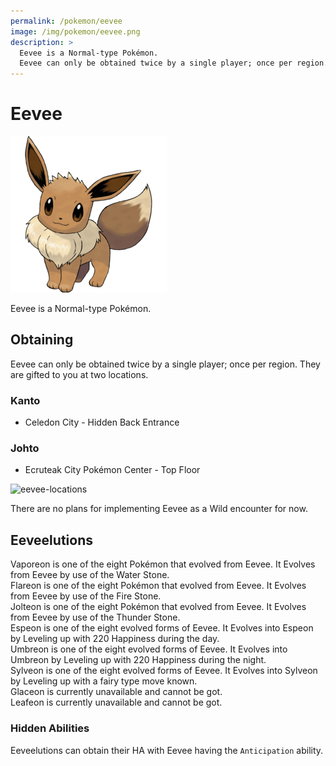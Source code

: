 ```yaml
---
permalink: /pokemon/eevee
image: /img/pokemon/eevee.png
description: >
  Eevee is a Normal-type Pokémon.
  Eevee can only be obtained twice by a single player; once per region. They are gifted to you at two locations.
---
```


# Eevee

![eevee](/img/pokemon/eevee.png)

Eevee is a Normal-type Pokémon.

## Obtaining

Eevee can only be obtained twice by a single player; once per region. They are
gifted to you at two locations.

### Kanto

* Celedon City - Hidden Back Entrance

### Johto

* Ecruteak City Pokémon Center - Top Floor

![eevee-locations](https://i.imgur.com/7WPAS5K.png)

There are no plans for implementing Eevee as a Wild encounter for now.

## Eeveelutions

Vaporeon is one of the eight Pokémon that evolved from Eevee. It Evolves from Eevee by use of the Water Stone.<br/>
Flareon is one of the eight Pokémon that evolved from Eevee. It Evolves from Eevee by use of the Fire Stone.<br/>
Jolteon is one of the eight Pokémon that evolved from Eevee. It Evolves from Eevee by use of the Thunder Stone.  <br/>
Espeon is one of the eight evolved forms of Eevee. It Evolves into Espeon by Leveling up with 220 Happiness during the day.<br/>
Umbreon is one of the eight evolved forms of Eevee. It Evolves into Umbreon by Leveling up with 220 Happiness during the night.<br/>
Sylveon is one of the eight evolved forms of Eevee. It Evolves into Sylveon by Leveling up with a fairy type move known.  <br/>
Glaceon is currently unavailable and cannot be got.<br/>
Leafeon is currently unavailable and cannot be got.<br/>

### Hidden Abilities

Eeveelutions can obtain their HA with Eevee having the `Anticipation` ability.
